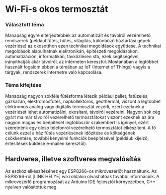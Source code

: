 # Wi-Fi-s okos termosztát
### Választott téma
Manapság egyre elterjedtebbek az
automatizált és távolról vezérelhető
rendszerek (például fűtés, hűtés,
világítás, különböző háztartási gépek
vezérlése) az okosotthon ezen technikai
megoldások együttese.
A technikai megoldások alapulhatnak elektronikán, építészeti
megoldásokon, automatizáción, informatikán, távközlésen stb, ezek
segítségével irányíthatják akár távolról, az interneten keresztül.
Mostanában a legtöbbet használt fogalom ebben a témában az IoT (Internet
of Things) vagyis a tárgyak, rendszerek internetre való kapcsolása.
### Téma kifejtése
Manapság nagyon sokféle fűtésforma létezik például pellet, fatüzelés,
gázkazán, elektromosfűtés, napkollektoros, geothermal, viszont a legtöbbet
elektromos analóg vagy digitális termosztát vezérli, ezért ezeknek a
vezérlését lehet automatizálni, okosítani, távolról vezérelni. Nagyon sok cég
gyárt ma már távolról vezérelhető termosztátokat viszont ezeknek az ára
nagyon magas és beépítését legtöbbször szakembert is igényel, ezért
szeretnénk egy olcsó telefonról vezérelhető termosztátot elkészíteni.
A fő célunk ezzel a ház fűtés vezérlésének időzítése és költségének
csökkentése, további kényelmi funkciók beépítésével (például: kijelző, értesítések küldése e-mailen keresztül).
## Hardveres, illetve szoftveres megvalósítás
Az eszköz elkészítéséhez egy ESP8266-os mikrovezérlőt használtunk. Az ESP8266-ról [LINK HELYE] wiki oldalon olvashatóak további információk. A mikrovezérlő programozását az Arduino IDE fejlesztői környezetben, C++ nyelven valósítottuk meg.
